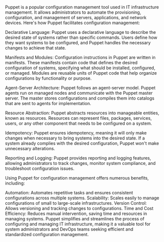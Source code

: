 
Puppet is a popular configuration management tool used in IT infrastructure management. It allows administrators to automate the provisioning, configuration, and management of servers, applications, and network devices. Here's how Puppet facilitates configuration management:

Declarative Language: Puppet uses a declarative language to describe the desired state of systems rather than specific commands. Users define how they want systems to be configured, and Puppet handles the necessary changes to achieve that state.

Manifests and Modules: Configuration instructions in Puppet are written in manifests. These manifests contain code that defines the desired configuration of systems, specifying what should be installed, configured, or managed. Modules are reusable units of Puppet code that help organize configurations by functionality or purpose.

Agent-Server Architecture: Puppet follows an agent-server model. Puppet agents run on managed nodes and communicate with the Puppet master server. The master stores configurations and compiles them into catalogs that are sent to agents for implementation.

Resource Abstraction: Puppet abstracts resources into manageable entities, known as resources. Resources can represent files, packages, services, users, or any other component that needs to be configured on a system.

Idempotency: Puppet ensures idempotency, meaning it will only make changes when necessary to bring systems into the desired state. If a system already complies with the desired configuration, Puppet won't make unnecessary alterations.

Reporting and Logging: Puppet provides reporting and logging features, allowing administrators to track changes, monitor system compliance, and troubleshoot configuration issues.

Using Puppet for configuration management offers numerous benefits, including:

Automation: Automates repetitive tasks and ensures consistent configurations across multiple systems.
Scalability: Scales easily to manage configurations of small to large-scale infrastructures.
Version Control: Allows versioning and tracking changes to configurations.
Time and Cost Efficiency: Reduces manual intervention, saving time and resources in managing systems.
Puppet simplifies and streamlines the process of configuring and managing IT infrastructure, making it a valuable tool for system administrators and DevOps teams seeking efficient and standardized configuration management.
